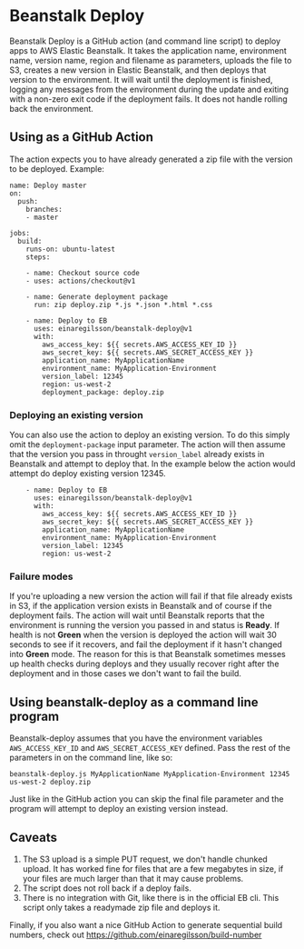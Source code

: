 # Beanstalk Deploy

Beanstalk Deploy is a GitHub action (and command line script) to deploy apps to AWS Elastic Beanstalk. It takes the application
name, environment name, version name, region and filename as parameters, uploads the file to S3, creates a new version in
Elastic Beanstalk, and then deploys that version to the environment. It will wait until the deployment is finished, logging
any messages from the environment during the update and exiting with a non-zero exit code if the deployment fails. It does
not handle rolling back the environment.

## Using as a GitHub Action

The action expects you to have already generated a zip file with the version to be deployed. Example:

```
name: Deploy master
on:
  push:
    branches:
    - master
    
jobs:
  build:
    runs-on: ubuntu-latest
    steps:
    
    - name: Checkout source code
    - uses: actions/checkout@v1

    - name: Generate deployment package
      run: zip deploy.zip *.js *.json *.html *.css
      
    - name: Deploy to EB
      uses: einaregilsson/beanstalk-deploy@v1
      with:
        aws_access_key: ${{ secrets.AWS_ACCESS_KEY_ID }}
        aws_secret_key: ${{ secrets.AWS_SECRET_ACCESS_KEY }}
        application_name: MyApplicationName
        environment_name: MyApplication-Environment
        version_label: 12345
        region: us-west-2
        deployment_package: deploy.zip
```

### Deploying an existing version

You can also use the action to deploy an existing version. To do this simply omit the ```deployment-package``` input parameter.
The action will then assume that the version you pass in throught ```version_label``` already exists in Beanstalk and
attempt to deploy that. In the example below the action would attempt do deploy existing version 12345.

```
    - name: Deploy to EB
      uses: einaregilsson/beanstalk-deploy@v1
      with:
        aws_access_key: ${{ secrets.AWS_ACCESS_KEY_ID }}
        aws_secret_key: ${{ secrets.AWS_SECRET_ACCESS_KEY }}
        application_name: MyApplicationName
        environment_name: MyApplication-Environment
        version_label: 12345
        region: us-west-2
```

### Failure modes
If you're uploading a new version the action will fail if that file already exists in S3, if the application version
exists in Beanstalk and of course if the deployment fails. The action will wait until Beanstalk reports that the
environment is running the version you passed in and status is **Ready**. If health is not **Green** when the version is deployed
the action will wait 30 seconds to see if it recovers, and fail the deployment if it hasn't changed into **Green** mode. The
reason for this is that Beanstalk sometimes messes up health checks during deploys and they usually recover right after
the deployment and in those cases we don't want to fail the build.

## Using beanstalk-deploy as a command line program

Beanstalk-deploy assumes that you have the environment variables ```AWS_ACCESS_KEY_ID``` and ```AWS_SECRET_ACCESS_KEY```
defined. Pass the rest of the parameters in on the command line, like so:

```
beanstalk-deploy.js MyApplicationName MyApplication-Environment 12345 us-west-2 deploy.zip
```

Just like in the GitHub action you can skip the final file parameter and the program will attempt to deploy an existing
version instead.

## Caveats

1. The S3 upload is a simple PUT request, we don't handle chunked upload. It has worked fine for files that are a 
few megabytes in size, if your files are much larger than that it may cause problems.
2. The script does not roll back if a deploy fails.
3. There is no integration with Git, like there is in the official EB cli. This script only takes a readymade zip file and
deploys it.

Finally, if you also want a nice GitHub Action to generate sequential build numbers, check out 
https://github.com/einaregilsson/build-number
